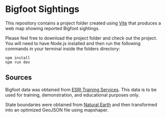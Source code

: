 # Bigfoot Sightings

This repository contains a project folder created using [Vite](https://vitejs.dev/) that produces a web map showing reported Bigfoot sightings.

Please feel free to download the project folder and check out the project. You will need to have Node.js installed and then run the following commands in your terminal inside the folders directory:

```commandline
npm install
npm run dev
```

## Sources

Bigfoot data was obtained from [ESRI Training Services](https://hub.arcgis.com/datasets/TrainingServices::-bigfoot-sightings/explore). This data is to be used for training, demonstration, and educational purposes only.

State boundaries were obtained from [Natural Earth](https://www.naturalearthdata.com/) and then transformed into an optimized GeoJSON file using mapshaper.
